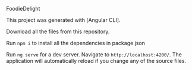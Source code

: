 FoodieDelight

This project was generated with [Angular CLI].

Download all the files from this repository.

Run `npm i` to install all the dependencies in package.json

Run `ng serve` for a dev server. Navigate to `http://localhost:4200/`. The application will automatically reload if you change any of the source files.